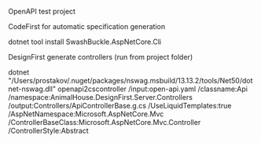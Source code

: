 OpenAPI test project


CodeFirst for automatic specification generation

dotnet tool install SwashBuckle.AspNetCore.Cli

DesignFirst generate controllers (run from project folder)

dotnet "/Users/prostakov/.nuget/packages/nswag.msbuild/13.13.2/tools/Net50/dotnet-nswag.dll" openapi2cscontroller /input:open-api.yaml /classname:Api /namespace:AnimalHouse.DesignFirst.Server.Controllers /output:Controllers/ApiControllerBase.g.cs /UseLiquidTemplates:true /AspNetNamespace:Microsoft.AspNetCore.Mvc /ControllerBaseClass:Microsoft.AspNetCore.Mvc.Controller /ControllerStyle:Abstract